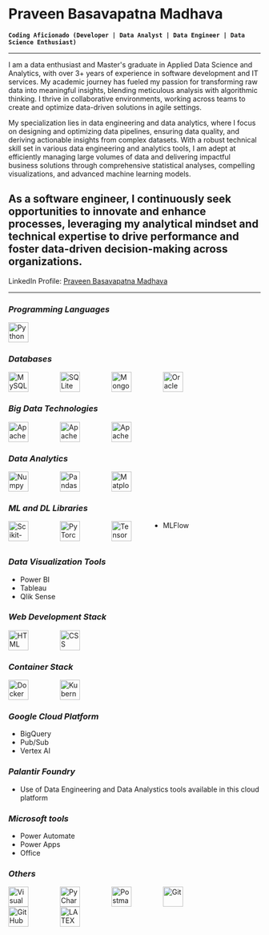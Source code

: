 # Praveen Basavapatna Madhava

**`Coding Aficionado (Developer | Data Analyst | Data Engineer | Data Science Enthusiast)`**

---
I am a data enthusiast and Master's graduate in Applied Data Science and Analytics, with over 3+ years of experience in software development and IT services. My academic journey has fueled my passion for transforming raw data into meaningful insights, blending meticulous analysis with algorithmic thinking. I thrive in collaborative environments, working across teams to create and optimize data-driven solutions in agile settings.

My specialization lies in data engineering and data analytics, where I focus on designing and optimizing data pipelines, ensuring data quality, and deriving actionable insights from complex datasets. With a robust technical skill set in various data engineering and analytics tools, I am adept at efficiently managing large volumes of data and delivering impactful business solutions through comprehensive statistical analyses, compelling visualizations, and advanced machine learning models.

As a software engineer, I continuously seek opportunities to innovate and enhance processes, leveraging my analytical mindset and technical expertise to drive performance and foster data-driven decision-making across organizations.
---
LinkedIn Profile: [Praveen Basavapatna Madhava](https://www.linkedin.com/in/praveen-basavapatna-madhava/)

---

### **_Programming Languages_**

<img align="left" alt="Python" width="40px" style="padding-right:60px;" src="https://cdn.jsdelivr.net/gh/devicons/devicon/icons/python/python-original-wordmark.svg" title="Python"/>

<br clear="left" />

### **_Databases_**

<img align="left" alt="MySQL" width="40px" style="padding-right:60px;" src="https://cdn.jsdelivr.net/gh/devicons/devicon/icons/mysql/mysql-plain-wordmark.svg" title="MySQL"/>
<img align="left" alt="SQLite" width="40px" style="padding-right:60px;" src="https://cdn.jsdelivr.net/gh/devicons/devicon/icons/sqlite/sqlite-original.svg" title="SQLite"/>
<img align="left" alt="MongoDB" width="40px" style="padding-right:60px;" src="https://cdn.jsdelivr.net/gh/devicons/devicon/icons/mongodb/mongodb-plain-wordmark.svg" title="MongoDB"/>
<img align="left" alt="Oracle" width="40px" style="padding-right:60px;" src="https://cdn.jsdelivr.net/gh/devicons/devicon/icons/oracle/oracle-original.svg" title="Oracle"/>

<br clear="left" />

### **_Big Data Technologies_**

<img align="left" alt="Apache Spark" width="40px" style="padding-right:60px;" src="https://cdn.jsdelivr.net/gh/devicons/devicon/icons/apachespark/apachespark-original-wordmark.svg" title="Apache Spark"/>
<img align="left" alt="Apache Kafka" width="40px" style="padding-right:60px;" src="https://cdn.jsdelivr.net/gh/devicons/devicon/icons/apachekafka/apachekafka-original-wordmark.svg" title="Apache Kafka"/>
<img align="left" alt="Apache Kafka" width="40px" style="padding-right:60px;" src="https://cdn.jsdelivr.net/gh/devicons/devicon@latest/icons/apacheairflow/apacheairflow-original-wordmark.svg" title="Apache Airflow"/>
          
<br clear="left" />

### **_Data Analytics_**

<img align="left" alt="Numpy" width="40px" style="padding-right:60px;" src="https://cdn.jsdelivr.net/gh/devicons/devicon/icons/numpy/numpy-original.svg" title="Numpy"/>
<img align="left" alt="Pandas" width="40px" style="padding-right:60px;" src="https://cdn.jsdelivr.net/gh/devicons/devicon/icons/pandas/pandas-original-wordmark.svg" title="Pandas"/>
<img align="left" alt="Matplotlib" width="40px" style="padding-right:60px;" src="https://cdn.jsdelivr.net/gh/devicons/devicon/icons/matplotlib/matplotlib-original.svg" title="Matplotlib"/>

<br clear="left" />

### **_ML and DL Libraries_**

<img align="left" alt="Scikit-Learn" width="40px" style="padding-right:60px;" src="https://cdn.jsdelivr.net/gh/devicons/devicon/icons/scikitlearn/scikitlearn-original.svg" title="Scikit-Learn"/>
<img align="left" alt="PyTorch" width="40px" style="padding-right:60px;" src="https://cdn.jsdelivr.net/gh/devicons/devicon/icons/pytorch/pytorch-original.svg" title="PyTorch"/>
<img align="left" alt="TensorFlow" width="40px" style="padding-right:60px;" src="https://cdn.jsdelivr.net/gh/devicons/devicon/icons/tensorflow/tensorflow-original.svg" title="TensorFlow"/>

- MLFlow
<br clear="left" />

### **_Data Visualization Tools_**

- Power BI
- Tableau
- Qlik Sense
  
### **_Web Development Stack_**

<img align="left" alt="HTML" width="40px" style="padding-right:60px;" src="https://cdn.jsdelivr.net/gh/devicons/devicon/icons/html5/html5-plain-wordmark.svg" title="HTML"/>
<img align="left" alt="CSS" width="40px" style="padding-right:60px;" src="https://cdn.jsdelivr.net/gh/devicons/devicon/icons/css3/css3-plain-wordmark.svg" title="CSS"/>

<br clear="left" />

### **_Container Stack_**

<img align="left" alt="Docker" width="40px" style="padding-right:60px;" src="https://cdn.jsdelivr.net/gh/devicons/devicon/icons/docker/docker-original.svg" title="Docker"/>
<img align="left" alt="Kubernetes" width="40px" style="padding-right:60px;" src="https://cdn.jsdelivr.net/gh/devicons/devicon/icons/kubernetes/kubernetes-original.svg" title="Kubernetes"/>

<br clear="left" />

### **_Google Cloud Platform_**

- BigQuery
- Pub/Sub
- Vertex AI
### **_Palantir Foundry_**

- Use of Data Engineering and Data Analystics tools available in this cloud platform

### **_Microsoft tools_**

- Power Automate
- Power Apps
- Office
  
### **_Others_**

<img align="left" alt="Visual Studio Code" width="40px" style="padding-right:60px;" src="https://cdn.jsdelivr.net/gh/devicons/devicon/icons/vscode/vscode-original.svg" title="Visual Studio Code"/>
<img align="left" alt="PyCharm" width="40px" style="padding-right:60px;" src="https://cdn.jsdelivr.net/gh/devicons/devicon/icons/pycharm/pycharm-original.svg" title="PyCharm"/>
<img align="left" alt="Postman" width="40px" style="padding-right:60px;" src="https://cdn.jsdelivr.net/gh/devicons/devicon/icons/postman/postman-original.svg" title="Postman"/>
<img align="left" alt="Git" width="40px" style="padding-right:60px;" src="https://cdn.jsdelivr.net/gh/devicons/devicon/icons/git/git-original.svg" title="Git"/>
<img align="left" alt="GitHub" width="40px" style="padding-right:60px;" src="https://cdn.jsdelivr.net/gh/devicons/devicon/icons/github/github-original.svg" title="GitHub"/>
<img align="left" alt="LATEX" width="40px" style="padding-right:60px;" src="https://cdn.jsdelivr.net/gh/devicons/devicon@latest/icons/latex/latex-original.svg" title="LATEX"/>


<br clear="left" />
